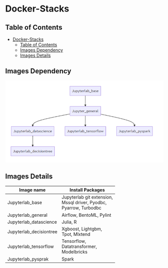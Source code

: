 Docker-Stacks
===
## Table of Contents
- [Docker-Stacks](#Docker-Stacks)
  - [Table of Contents](#Table-of-Contents)
  - [Images Dependency](#Images-Dependency)
  - [Images Details](#Images-Details)

## Images Dependency
![images](https://github.com/nextfortune/docker-stacks/blob/main/images/Images%20Dependency.PNG)

Images Details
---

|  Image name             | Install Packages                                                             |
|  ----                   | ----                                                                         |
| Jupyterlab_base         | Jupyterlab git extension, <br> Mssql driver, Pyodbc, <br> Pyarrow,  Turbodbc |
| Jupyterlab_general      | Airflow, BentoML, Pylint                                                     |
| Jupyterlab_datascience  | Julia, R                                                                     |
| Jupyterlab_decisiontree |  Xgboost, Lightgbm, <br> Tpot, Mlxtend                                       |
| Jupyterlab_tensorflow   | Tensorflow, <br> Datatransformer, <br> Modelbricks                           |
| Jupyterlab_pysprak      |  Spark                                                                       |
